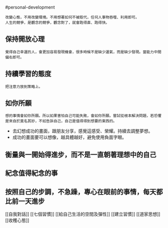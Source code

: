 #personal-development

	改變心態，不用改變環境。不用想著如何不被取代，任何人事物吞噬、利用即可。
	人生的競爭，是觀念的競爭，觀念對了，就會跑得直、跑得快。

## 保持開放心理
	覺得自己幸運的人，會更加容易發現機會，很多時候不是缺少運氣，而是缺少發現。當能力中間偏右即可。

## 持續學習的態度
	把注意力放到策略上。

## 如你所願
	想的事情會如你所願。所以如果害怕自己可能失敗，會如你所願。嘗試從根本解決問題，若恐懼是來自於莫名其妙，不如告訴自己，自己是值得得到想要的東西的。
- 去幻想成功的畫面，跟朋友分享，感覺這感受、榮耀。持續去調整夢想。
- 成功的畫面要可以想像，越具體越好，避免使用負面字眼。

## 衡量與一開始得進步，而不是一直朝著理想中的自己

## 紀念值得紀念的事

## 按照自己的步調，不急躁，專心在眼前的事情，每天都比前一天進步

[[自我對話]]
[[七個習慣]]
[[給自己生活的空間及彈性]]
[[建立習慣]]
[[道家思想]]
[[收穫心態]]